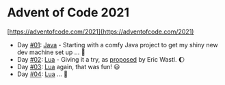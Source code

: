 # Advent of Code 2021

[https://adventofcode.com/2021](https://adventofcode.com/2021)

- Day [#01](01/): [Java](https://www.oracle.com/java/) - Starting with a comfy Java project to get my shiny new dev machine set up ... :star_struck:
- Day [#02](02/): [Lua](https://www.lua.org/) - Giving it a try, as [proposed](https://twitter.com/ericwastl/status/1465082878073753600) by Eric Wastl. :moon:
- Day [#03](03/): [Lua](https://www.lua.org/) again, that was fun! :smiley:
- Day [#04](04/): [Lua](https://www.lua.org/) ... :snail:
